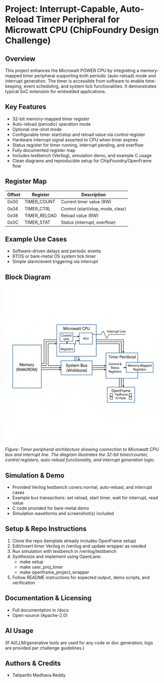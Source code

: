 # Project: Interrupt-Capable, Auto-Reload Timer Peripheral for Microwatt CPU (ChipFoundry Design Challenge)

## Overview

This project enhances the Microwatt POWER CPU by integrating a memory-mapped timer peripheral supporting both periodic (auto-reload) mode and interrupt generation. The timer is accessible from software to enable time-keeping, event scheduling, and system tick functionalities. It demonstrates typical SoC extension for embedded applications.

## Key Features

- 32-bit memory-mapped timer register
- Auto-reload (periodic) operation mode
- Optional one-shot mode
- Configurable timer start/stop and reload value via control register
- Hardware interrupt signal asserted to CPU when timer expires
- Status register for timer running, interrupt pending, and overflow
- Fully documented register map
- Includes testbench (Verilog), simulation demo, and example C usage
- Clean diagrams and reproducible setup for ChipFoundry/OpenFrame flow

## Register Map

| Offset | Register     | Description                       |
|--------|--------------|------------------------------------|  
| 0x00   | TIMER_COUNT  | Current timer value (RW)           |
| 0x04   | TIMER_CTRL   | Control (start/stop, mode, clear)  |
| 0x08   | TIMER_RELOAD | Reload value (RW)                  |
| 0x0C   | TIMER_STAT   | Status (interrupt, overflow)       |

## Example Use Cases

- Software-driven delays and periodic events
- RTOS or bare-metal OS system tick timer
- Simple alarm/event triggering via interrupt

## Block Diagram

![Timer Peripheral Block Diagram](docs/timer_block_diagram.png)

*Figure: Timer peripheral architecture showing connection to Microwatt CPU bus and interrupt line. The diagram illustrates the 32-bit timer/counter, control registers, auto-reload functionality, and interrupt generation logic.*

## Simulation & Demo

- Provided Verilog testbench covers normal, auto-reload, and interrupt cases
- Example bus transactions: set reload, start timer, wait for interrupt, read value
- C code provided for bare-metal demo
- Simulation waveforms and screenshot(s) included

## Setup & Repo Instructions

1. Clone the repo (template already includes OpenFrame setup)
2. Edit/insert timer Verilog in /verilog and update wrapper as needed
3. Run simulation with testbench in /verilog/testbench
4. Synthesize and implement using OpenLane:
   - make setup
   - make user_proj_timer
   - make openframe_project_wrapper
5. Follow README instructions for expected output, demo scripts, and verification

## Documentation & Licensing

- Full documentation in /docs
- Open-source (Apache-2.0)

## AI Usage

(If AI/LLM/generative tools are used for any code or doc generation, logs are provided per challenge guidelines.)

## Authors & Credits

- Tatiparthi Madhava Reddy
